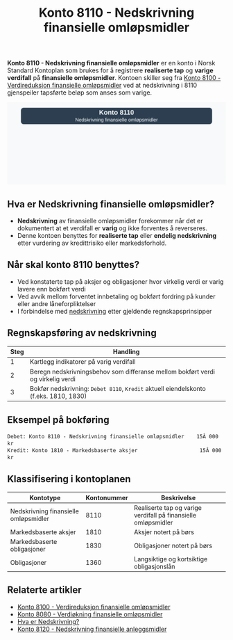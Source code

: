 ﻿---
title: "Konto 8110 - Nedskrivning finansielle omløpsmidler"
meta_title: "8110-nedskrivning-finansielle-omlopsmidler"
meta_description: '**Konto 8110 - Nedskrivning finansielle omløpsmidler** er en konto i Norsk Standard Kontoplan som brukes for å registrere **realiserte tap** og **varige verdi...'
slug: 8110-nedskrivning-finansielle-omlopsmidler
type: blog
layout: pages/single
---

**Konto 8110 - Nedskrivning finansielle omløpsmidler** er en konto i Norsk Standard Kontoplan som brukes for å registrere **realiserte tap** og **varige verdifall** på **finansielle omløpsmidler**. Kontoen skiller seg fra [Konto 8100 - Verdireduksjon finansielle omløpsmidler](/blogs/kontoplan/8100-verdireduksjon-finansielle-omlopsmidler "Konto 8100 - Verdireduksjon finansielle omløpsmidler") ved at nedskrivning i 8110 gjenspeiler tapsførte beløp som anses som varige.

![Illustrasjon av konto 8110 nedskrivning finansielle omløpsmidler](8110-nedskrivning-finansielle-omlopsmidler-image.svg)

## Hva er Nedskrivning finansielle omløpsmidler?

* **Nedskrivning** av finansielle omløpsmidler forekommer når det er dokumentert at et verdifall er **varig** og ikke forventes å reverseres.
* Denne kontoen benyttes for **realiserte tap** eller **endelig nedskrivning** etter vurdering av kredittrisiko eller markedsforhold.

## Når skal konto 8110 benyttes?

* Ved konstaterte tap på aksjer og obligasjoner hvor virkelig verdi er varig lavere enn bokført verdi
* Ved avvik mellom forventet innbetaling og bokført fordring på kunder eller andre låneforpliktelser
* I forbindelse med [nedskrivning](/blogs/regnskap/hva-er-nedskrivning "Hva er Nedskrivning? Komplett Guide til Nedskrivning av Eiendeler") etter gjeldende regnskapsprinsipper

## Regnskapsføring av nedskrivning

| Steg | Handling                                                                                 |
|------|------------------------------------------------------------------------------------------|
| 1    | Kartlegg indikatorer på varig verdifall                                                 |
| 2    | Beregn nedskrivningsbehov som differanse mellom bokført verdi og virkelig verdi         |
| 3    | Bokfør nedskrivning: `Debet 8110`, `Kredit` aktuell eiendelskonto (f.eks. 1810, 1830)     |

## Eksempel på bokføring

```plaintext
Debet: Konto 8110 - Nedskrivning finansielle omløpsmidler    15Â 000 kr
Kredit: Konto 1810 - Markedsbaserte aksjer                    15Â 000 kr
```

## Klassifisering i kontoplanen

| Kontotype                             | Kontonummer | Beskrivelse                                                   |
|---------------------------------------|-------------|---------------------------------------------------------------|
| Nedskrivning finansielle omløpsmidler | 8110        | Realiserte tap og varige verdifall på finansielle omløpsmidler |
| Markedsbaserte aksjer                 | 1810        | Aksjer notert på børs                                          |
| Markedsbaserte obligasjoner           | 1830        | Obligasjoner notert på børs                                    |
| Obligasjoner                          | 1360        | Langsiktige og kortsiktige obligasjonslån                      |

## Relaterte artikler

* [Konto 8100 - Verdireduksjon finansielle omløpsmidler](/blogs/kontoplan/8100-verdireduksjon-finansielle-omlopsmidler "Konto 8100 - Verdireduksjon finansielle omløpsmidler")
* [Konto 8080 - Verdiøkning finansielle omløpsmidler](/blogs/kontoplan/8080-verdiokning-finansielle-omlopsmidler "Konto 8080 - Verdiøkning finansielle omløpsmidler")
* [Hva er Nedskrivning?](/blogs/regnskap/hva-er-nedskrivning "Hva er Nedskrivning? Komplett Guide til Nedskrivning av Eiendeler")
* [Konto 8120 - Nedskrivning finansielle anleggsmidler](/blogs/kontoplan/8120-nedskrivning-finansielle-anleggsmidler "Konto 8120 - Nedskrivning finansielle anleggsmidler")






